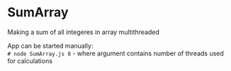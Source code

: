 # SumArray
Making a sum of all integeres in array multithreaded

App can be started manually:  
`# node SumArray.js 8` - where argument contains number of threads used for calculations
